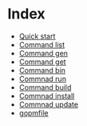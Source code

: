 Index
=====

- [Quick start](Quickstart.md)
- [Command list](list.md)
- [Command gen](Gen.md)
- [Command get](Get.md)
- [Command bin](Bin.md)
- [Commnad run](Run.md)
- [Command build](Build.md)
- [Commnad install](Install.md)
- [Commnad update](Update.md)
- [gopmfile](gopmfile.md)